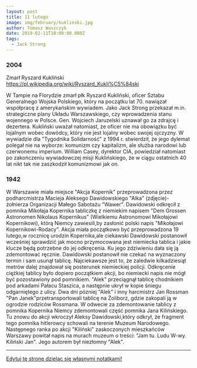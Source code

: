 ```yaml
---
layout: post
title: 11 lutego
image: img/february/kuklinski.jpg
author: Tomasz Waszczyk
date: 2019-02-11T10:00:00.000Z
tags:
  - Jack Strong
---
```


### 2004

Zmarł Ryszard Kukliński https://pl.wikipedia.org/wiki/Ryszard_Kukli%C5%84ski

W Tampie na Florydzie zmarł płk Ryszard Kukliński, oficer Sztabu Generalnego Wojska Polskiego, który na początku lat 70. nawiązał współpracę z amerykańskim wywiadem. Jako Jack Strong przekazał m.in. strategiczne plany Układu Warszawskiego, czy wprowadzenia stanu wojennego w Polsce. Gen. Wojciech Jaruzelski uznawał go za zdrajcę i dezertera. Kukliński uważał natomiast, że oficer nie ma obowiązku być lojalnym wobec dowódcy, który nie jest lojalny wobec swojej ojczyzny. W wywiadzie dla "Tygodnika Solidarność" z 1994 r. stwierdził, że jego dylemat polegał nie na wyborze: komunizm czy kapitalizm, ale służba narodowi lub czerwonemu imperium. William Casey, dyrektor CIA, powiedział natomiast po zakończeniu wywiadowczej misji Kuklińskiego, że w ciągu ostatnich 40 lat nikt tak nie zaszkodził komunizmowi jak on.

### 1942

W Warszawie miała miejsce "Akcja Kopernik" przeprowadzona przez podharcmistrza Macieja Aleksego Dawidowskiego "Alka" (zdjęcie)-żołnierza Organizacji Małego Sabotażu "Wawer".
Dawidowski odkręcił z pomnika Mikołaja Kopernika tabliczkę z niemiekim napisem "Dem Grossen Astronomen Nikolaus Kopernikus" (Wielkiemu Astronomowi Mikołajowi Kopernikowi), którą Niemcy zawiesili,by zasłonić polski napis "Mikołajowi Kopernikowi-Rodacy".
Akcja miała początkowo być przeprowadzona 19 lutego,w rocznicę urodzin Kopernika,ale ciekawski Dawidowski postanowił wcześniej sprawdzić jak mocno przymocowana jest niemiecka tablica i jakie klucze będą potrzebne do jej odkręcenia. Ku jego zdziwieniu dała się ją zdemontować ręcznie. Dawidowski postanowił nie czekać na wyznaczony termin i sam usunął tablicę.
Najciekawsze jest to, że zaledwie kilkadziesiąt metrów dalej znajdował się posterunek niemieckiej policji.
Odkręcenie ciężkiej tablicy było dopiero
początkiem akcji, bo niemiecki napis nie mógł być pozostawiony pod pomnikiem. "Alek" przeciągnął tablicę chodnikiem pod arkadami Pałacu Staszica, a następnie ukrył w kopie śniegu odgarniętego z ulicy.
Dwa dni pózniej "Alek" i inny harcmistrz Jan Rossman "Pan Janek"przetransportowali tablicę na Żoliborz, gdzie zakopali ją w ogrodzie rodziców Rossmana.
W odwecie za zdemontowanie tablicy z pomnika Kopernika Niemcy zdemontowali część pomnika Jana Kilińskiego. Tu znowu do akcji wkroczył Aleksy Dawidowski,który odkrył, że fragment tego pomnika hitlerowcy schowali na terenie Muzeum Narodowego.
Następnego ranka po akcji "Kiliński"
zaskoczonych mieszkańców Warszawy powitał napis na murach muzeum o treści: "Jam tu. Ludu W-wy. Kiliński Jan". Jego autorem był niezłomny "Alek".

---

<a href="https://github.com/TomaszWaszczyk/historia.waszczyk.com/edit/master/src/content/february-11.md" target="_blank">Edytuj tę stronę dzieląc się własnymi notatkami!</a>
